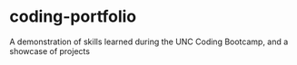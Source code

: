 # coding-portfolio
A demonstration of skills learned during the UNC Coding Bootcamp, and a showcase of projects